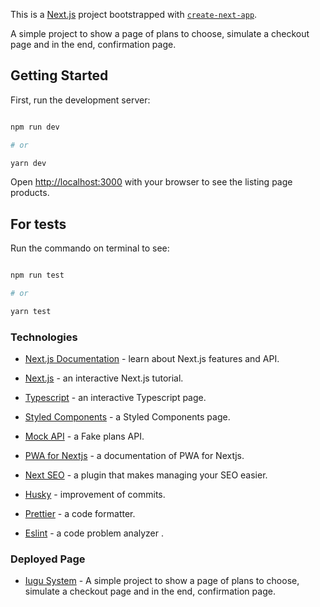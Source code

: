 This is a [Next.js](https://nextjs.org/) project bootstrapped with [`create-next-app`](https://github.com/vercel/next.js/tree/canary/packages/create-next-app).

A simple project to show a page of plans to choose, simulate a checkout page and in the end, confirmation page.

  

## Getting Started

  

First, run the development server:

  

```bash

npm run dev

# or

yarn dev

```

  

Open [http://localhost:3000](http://localhost:3000) with your browser to see the listing page products.

## For tests

  

Run the commando on terminal to see:

  

```bash

npm run test

# or

yarn test

```

    

### Technologies
 

- [Next.js Documentation](https://nextjs.org/docs) - learn about Next.js features and API.

- [Next.js](https://nextjs.org/learn) - an interactive Next.js tutorial.
- [Typescript](https://www.typescriptlang.org/) - an interactive Typescript page.
- [Styled Components](https://styled-components.com/) - a Styled Components page.
- [Mock API](https://private-0ced4-pebmeddesafiofrontend.apiary-mock.com/offer) - a Fake plans API. 
- [PWA for Nextjs](https://www.npmjs.com/package/next-pwa) - a documentation of PWA for Nextjs. 
- [Next SEO](https://github.com/garmeeh/next-seo) - a plugin that makes managing your SEO easier. 
- [Husky](https://github.com/typicode/husky) - improvement of commits. 
- [Prettier](https://prettier.io/) - a code formatter. 
- [Eslint](https://eslint.org/) - a code problem analyzer
. 


### Deployed Page

- [Iugu System](https://iugu-system.vercel.app/) - A simple project to show a page of plans to choose, simulate a checkout page and in the end, confirmation page.